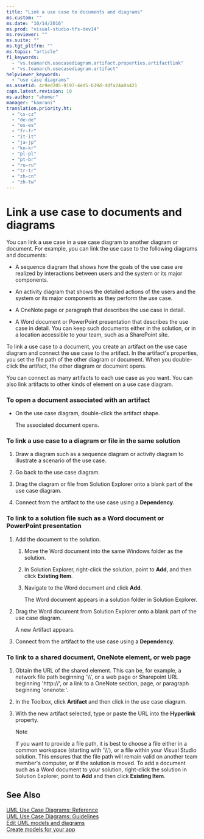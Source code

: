 ```yaml
---
title: "Link a use case to documents and diagrams"
ms.custom: ""
ms.date: "10/14/2016"
ms.prod: "visual-studio-tfs-dev14"
ms.reviewer: ""
ms.suite: ""
ms.tgt_pltfrm: ""
ms.topic: "article"
f1_keywords: 
  - "vs.teamarch.usecasediagram.artifact.properties.artifactlink"
  - "vs.teamarch.usecasediagram.artifact"
helpviewer_keywords: 
  - "use case diagrams"
ms.assetid: 4c9ed205-9197-4ed5-b39d-ddfa24a0a421
caps.latest.revision: 10
ms.author: "ahomer"
manager: "kamrani"
translation.priority.ht: 
  - "cs-cz"
  - "de-de"
  - "es-es"
  - "fr-fr"
  - "it-it"
  - "ja-jp"
  - "ko-kr"
  - "pl-pl"
  - "pt-br"
  - "ru-ru"
  - "tr-tr"
  - "zh-cn"
  - "zh-tw"
---
```

# Link a use case to documents and diagrams
You can link a use case in a use case diagram to another diagram or document. For example, you can link the use case to the following diagrams and documents:  
  
-   A sequence diagram that shows how the goals of the use case are realized by interactions between users and the system or its major components.  
  
-   An activity diagram that shows the detailed actions of the users and the system or its major components as they perform the use case.  
  
-   A OneNote page or paragraph that describes the use case in detail.  
  
-   A Word document or PowerPoint presentation that describes the use case in detail. You can keep such documents either in the solution, or in a location accessible to your team, such as a SharePoint site.  
  
 To link a use case to a document, you create an artifact on the use case diagram and connect the use case to the artifact. In the artifact's properties, you set the file path of the other diagram or document. When you double-click the artifact, the other diagram or document opens.  
  
 You can connect as many artifacts to each use case as you want. You can also link artifacts to other kinds of element on a use case diagram.  
  
### To open a document associated with an artifact  
  
-   On the use case diagram, double-click the artifact shape.  
  
     The associated document opens.  
  
### To link a use case to a diagram or file in the same solution  
  
1.  Draw a diagram such as a sequence diagram or activity diagram to illustrate a scenario of the use case.  
  
2.  Go back to the use case diagram.  
  
3.  Drag the diagram or file from Solution Explorer onto a blank part of the use case diagram.  
  
4.  Connect from the artifact to the use case using a **Dependency**.  
  
### To link to a solution file such as a Word document or PowerPoint presentation  
  
1.  Add the document to the solution.  
  
    1.  Move the Word document into the same Windows folder as the solution.  
  
    2.  In Solution Explorer, right-click the solution, point to **Add**, and then click **Existing Item**.  
  
    3.  Navigate to the Word document and click **Add**.  
  
         The Word document appears in a solution folder in Solution Explorer.  
  
2.  Drag the Word document from Solution Explorer onto a blank part of the use case diagram.  
  
     A new Artifact appears.  
  
3.  Connect from the artifact to the use case using a **Dependency**.  
  
### To link to a shared document, OneNote element, or web page  
  
1.  Obtain the URL of the shared element. This can be, for example, a network file path beginning '\\\\', or a web page or Sharepoint URL beginning 'http://', or a link to a OneNote section, page, or paragraph beginning 'onenote:'.  
  
2.  In the Toolbox, click **Artifact** and then click in the use case diagram.  
  
3.  With the new artifact selected, type or paste the URL into the **Hyperlink** property.  
  
    > [!NOTE]
    >  If you want to provide a file path, it is best to choose a file either in a common workspace (starting with '\\\\'), or a file within your Visual Studio solution. This ensures that the file path will remain valid on another team member's computer, or if the solution is moved. To add a document such as a Word document to your solution, right-click the solution in Solution Explorer, point to **Add** and then click **Existing Item**.  
  
## See Also  
 [UML Use Case Diagrams: Reference](../modeling/uml-use-case-diagrams--reference.md)   
 [UML Use Case Diagrams: Guidelines](../modeling/uml-use-case-diagrams--guidelines.md)   
 [Edit UML models and diagrams](../modeling/edit-uml-models-and-diagrams.md)   
 [Create models for your app](../modeling/create-models-for-your-app.md)